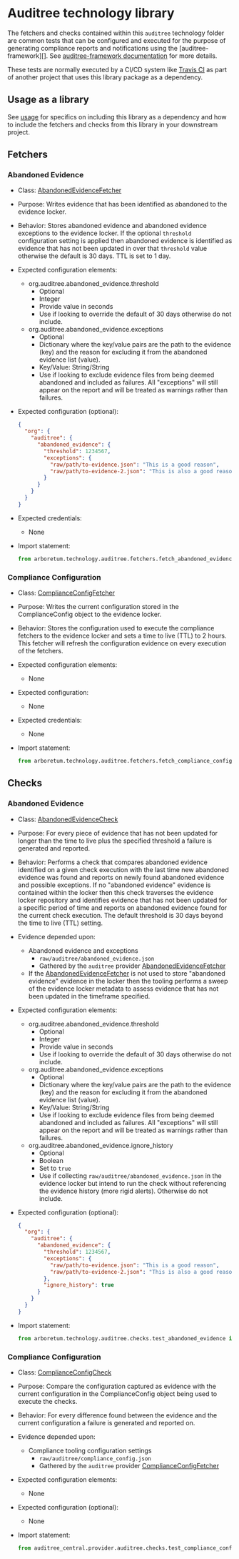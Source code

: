 # Auditree technology library

The fetchers and checks contained within this `auditree` technology folder are common tests that can be configured and
executed for the purpose of generating compliance reports and notifications using the [auditree-framework][].
See [auditree-framework documentation](https://complianceascode.github.io/auditree-framework/) for more details.

These tests are normally executed by a CI/CD system like [Travis CI](https://travis-ci.com/) as part of another project
that uses this library package as a dependency.

## Usage as a library

See [usage][usage] for specifics on including this library as a dependency and how to include the fetchers and checks
from this library in your downstream project.

## Fetchers

### Abandoned Evidence

* Class: [AbandonedEvidenceFetcher][fetch-abandoned-evidence]
* Purpose: Writes evidence that has been identified as abandoned to the evidence locker.
* Behavior: Stores abandoned evidence and abandoned evidence exceptions to the evidence locker.  If the optional
`threshold` configuration setting is applied then abandoned evidence is identified as evidence that has not been
updated in over that `threshold` value otherwise the default is 30 days.  TTL is set to 1 day.
* Expected configuration elements:
   * org.auditree.abandoned\_evidence.threshold
      * Optional
      * Integer
      * Provide value in seconds
      * Use if looking to override the default of 30 days otherwise do not include.
   * org.auditree.abandoned\_evidence.exceptions
      * Optional
      * Dictionary where the key/value pairs are the path to the evidence (key) and the reason for excluding it from the
      abandoned evidence list (value).
      * Key/Value: String/String
      * Use if looking to exclude evidence files from being deemed abandoned and included as failures.  All "exceptions"
      will still appear on the report and will be treated as warnings rather than failures.
* Expected configuration (optional):

   ```json
   {
     "org": {
       "auditree": {
         "abandoned_evidence": {
           "threshold": 1234567,
           "exceptions": {
             "raw/path/to-evidence.json": "This is a good reason",
             "raw/path/to-evidence-2.json": "This is also a good reason"
           }
         }
       }
     }
   }
   ```
* Expected credentials:
   * None
* Import statement:

   ```python
   from arboretum.technology.auditree.fetchers.fetch_abandoned_evidence import AbandonedEvidenceFetcher
   ```
### Compliance Configuration

* Class: [ComplianceConfigFetcher][fetch-compliance-config]
* Purpose: Writes the current configuration stored in the ComplianceConfig object to the evidence locker.
* Behavior: Stores the configuration used to execute the compliance fetchers to the evidence locker and sets a time to
live (TTL) to 2 hours.  This fetcher will refresh the configuration evidence on every execution of the fetchers.
* Expected configuration elements:
   * None
* Expected configuration:
   * None
* Expected credentials:
   * None
* Import statement:

   ```python
   from arboretum.technology.auditree.fetchers.fetch_compliance_config import ComplianceConfigFetcher
   ```

## Checks

### Abandoned Evidence

* Class: [AbandonedEvidenceCheck][check-abandoned-evidence]
* Purpose: For every piece of evidence that has not been updated for longer than the time to live plus the specified
threshold a failure is generated and reported.
* Behavior: Performs a check that compares abandoned evidence identified on a given check execution with the last time new
abandoned evidence was found and reports on newly found abandoned evidence and possible exceptions.  If no "abandoned
evidence" evidence is contained within the locker then this check traverses the evidence locker repository and
identifies evidence that has not been updated for a specific period of time and reports on abandoned evidence found for
the current check execution.  The default threshold is 30 days beyond the time to live (TTL) setting.
* Evidence depended upon:
   * Abandoned evidence and exceptions
      * `raw/auditree/abandoned_evidence.json`
      * Gathered by the `auditree` provider [AbandonedEvidenceFetcher][fetch-abandoned-evidence]
   * If the [AbandonedEvidenceFetcher][fetch-abandoned-evidence] is not used to store "abandoned evidence" evidence in
   the locker then the tooling performs a sweep of the evidence locker metadata to assess evidence that has not been
   updated in the timeframe specified.
* Expected configuration elements:
   * org.auditree.abandoned\_evidence.threshold
      * Optional
      * Integer
      * Provide value in seconds
      * Use if looking to override the default of 30 days otherwise do not include.
   * org.auditree.abandoned\_evidence.exceptions
      * Optional
      * Dictionary where the key/value pairs are the path to the evidence (key) and the reason for excluding it from the
      abandoned evidence list (value).
      * Key/Value: String/String
      * Use if looking to exclude evidence files from being deemed abandoned and included as failures.  All "exceptions"
      will still appear on the report and will be treated as warnings rather than failures.
   * org.auditree.abandoned\_evidence.ignore\_history
      * Optional
      * Boolean
      * Set to `true`
      * Use if collecting `raw/auditree/abandoned_evidence.json` in the evidence locker but intend to run the check
      without referencing the evidence history (more rigid alerts).  Otherwise do not include.
* Expected configuration (optional):

   ```json
   {
     "org": {
       "auditree": {
         "abandoned_evidence": {
           "threshold": 1234567,
           "exceptions": {
             "raw/path/to-evidence.json": "This is a good reason",
             "raw/path/to-evidence-2.json": "This is also a good reason"
           },
           "ignore_history": true
         }
       }
     }
   }
   ```

* Import statement:

   ```python
   from arboretum.technology.auditree.checks.test_abandoned_evidence import AbandonedEvidenceCheck
   ```
### Compliance Configuration

* Class: [ComplianceConfigCheck][check-compliance-config]
* Purpose: Compare the configuration captured as evidence with the current configuration in the ComplianceConfig object
being used to execute the checks.
* Behavior: For every difference found between the evidence and the current configuration a failure is generated and
reported on.
* Evidence depended upon:
   * Compliance tooling configuration settings
      * `raw/auditree/compliance_config.json`
      * Gathered by the `auditree` provider [ComplianceConfigFetcher][fetch-compliance-config]
* Expected configuration elements:
   * None
* Expected configuration (optional):
   * None

* Import statement:

   ```python
   from auditree_central.provider.auditree.checks.test_compliance_config import ComplianceConfigCheck
   ```

[usage]: https://github.com/ComplianceAsCode/auditree-arboretum#usage
[fetch-abandoned-evidence]: https://github.com/ComplianceAsCode/auditree-arboretum/blob/main/arboretum/technology/auditree/fetchers/fetch_abandoned_evidence.py
[fetch-compliance-config]: https://github.com/ComplianceAsCode/auditree-arboretum/blob/main/arboretum/technology/auditree/fetchers/fetch_compliance_config.py
[check-abandoned-evidence]: https://github.com/ComplianceAsCode/auditree-arboretum/blob/main/arboretum/technology/auditree/checks/test_abandoned_evidence.py
[check-compliance-config]: https://github.com/ComplianceAsCode/auditree-arboretum/blob/main/arboretum/technology/auditree/checks/test_compliance_config.py
